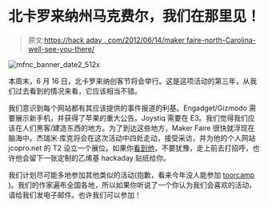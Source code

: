 # 北卡罗来纳州马克费尔，我们在那里见！

> 原文:[https://hack aday . com/2012/06/14/maker faire-north-Carolina-well-see-you-there/](https://hackaday.com/2012/06/14/makerfaire-north-carolina-well-see-you-there/)

![](../Images/ab5ac7ac80bfcabeb3db89914fa9c397.png "mfnc_banner_date2_512x")

本周末，6 月 16 日，北卡罗来纳创客节将会举行。这是这项活动的第三年，从我们过去看到的情况来看，它应该相当不错。

我们意识到每个网站都有其应该提供的事件报道的利基。Engadget/Gizmodo 需要展示新手机，并获得了苹果的重大公告。Joystiq 需要在 E3。我们觉得我们应该在人们黑客/建造东西的地方。为了到达这些地方，Maker Faire 很快就浮现在脑海中。杰瑞米·库克将会在这次活动中四处走动，接受采访，并为他的个人网站 jcopro.net 的 T2 设立一个展位。如果你[看到他](http://hackaday.com/2012/06/01/how-to-make-a-whamola/)，不要犹豫，走上前去打招呼，也许他会留下一张定制的乙烯基 hackaday 贴纸给你。

我们计划尽可能多地参加其他类似的活动(抱歉，看来今年没人能参加 [toorcamp](http://hackaday.com/2012/06/13/toorcamp-is-coming/) )。我们的作家遍布全国各地，所以如果你听说了一个你认为我们会喜欢的活动，请给我们发电子邮件。也许我们可以参加！